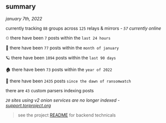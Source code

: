 
## summary
_january 7th, 2022_

currently tracking `88` groups across `125` relays & mirrors - _`57` currently online_

⏲ there have been `7` posts within the `last 24 hours`

🦈 there have been `77` posts within the `month of january`

🪐 there have been `1094` posts within the `last 90 days`

🏚 there have been `73` posts within the `year of 2022`

🦕 there have been `2435` posts `since the dawn of ransomwatch`

there are `43` custom parsers indexing posts

_`20` sites using v2 onion services are no longer indexed - [support.torproject.org](https://support.torproject.org/onionservices/v2-deprecation/)_

> see the project [README](https://github.com/thetanz/ransomwatch#ransomwatch--) for backend technicals
